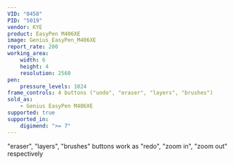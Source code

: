 ```yaml
---
VID: "0458"
PID: "5019"
vendor: KYE
product: EasyPen M406XE
image: Genius_EasyPen_M406XE
report_rate: 200
working_area:
    width: 6
    height: 4
    resolution: 2560
pen:
    pressure_levels: 1024
frame_controls: 4 buttons ("undo", "eraser", "layers", "brushes")
sold_as:
    - Genius EasyPen M406XE
supported: true
supported_in:
    digimend: ">= 7"
---
```

"eraser", "layers", "brushes" buttons work as "redo", "zoom in", "zoom out" respectively
